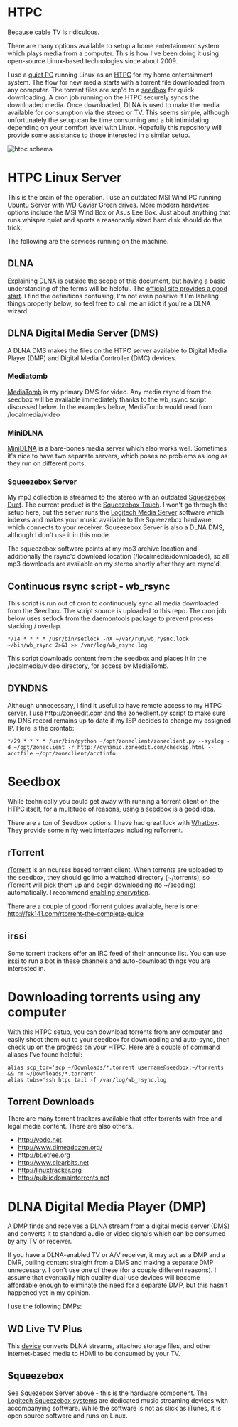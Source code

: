 HTPC
====

Because cable TV is ridiculous.

There are many options available to setup a home entertainment system which plays media from a computer. This is how I've been doing it using open-source Linux-based technologies since about 2009. 

I use a [quiet PC](http://en.wikipedia.org/wiki/Quiet_PC) running Linux as an
[HTPC](http://en.wikipedia.org/wiki/Htpc) for my home entertainment system. The flow for new media starts with a torrent file downloaded from any computer. The torrent files are scp'd to a [seedbox](http://en.wikipedia.org/wiki/Seedbox) for quick downloading. A cron job running on the HTPC securely syncs the downloaded media. Once downloaded, DLNA is used to make the media available for consumption via the stereo or TV. This seems simple, although unfortunately the setup can be time consuming and a bit intimidating depending on your comfort level with Linux. Hopefully this repository will provide some assistance to those interested in a similar setup.

![htpc schema](htpc/raw/master/htpc.png "HTPC Schema")

# HTPC Linux Server #
This is the brain of the operation. I use an outdated MSI Wind PC running
Ubuntu Server with WD Caviar Green drives. More modern hardware options include the MSI Wind Box or Asus Eee Box. Just about anything that runs whisper quiet and sports a reasonably sized hard disk should do the trick. 

The following are the services running on the machine.

## DLNA ##
Explaining [DLNA](http://en.wikipedia.org/wiki/Digital_Living_Network_Alliance) is outside the scope of this document, but having a basic
understanding of the terms will be helpful. The [official site provides a good start](http://www.dlna.org/dlna-for-industry/digital-living/how-it-works/dlna-device-classes/digital-media-server). I find the definitions confusing, I'm not even positive if I'm labeling things properly below, so feel free to call me an idiot if you're a DLNA wizard.

## DLNA Digital Media Server (DMS) ##
A DLNA DMS makes the files on the HTPC server available to Digital Media
Player (DMP) and Digital Media Controller (DMC) devices. 

### Mediatomb ###
[MediaTomb](http://mediatomb.cc/) is my primary DMS for video. Any media rsync'd from the seedbox will be available immediately thanks to the wb_rsync script discussed below. In the examples below, MediaTomb would read from /localmedia/video

### MiniDLNA ###
[MiniDLNA](http://sourceforge.net/projects/minidlna/) is a bare-bones media
server which also works well. Sometimes it's nice to have two separate servers,
which poses no problems as long as they run on different ports.

### Squeezebox Server ###
My mp3 collection is streamed to the stereo with an outdated [Squeezebox Duet](http://www.logitech.com/en-us/support/speakers-audio/3817). The current product is the [Squeezebox Touch](http://www.logitech.com/en-us/speakers-audio/wireless-music-systems/squeezebox-touch). I won't go through the setup here, but the server runs the [Logitech Media Server](http://en.wikipedia.org/wiki/Logitech_Media_Server) software which indexes and makes your music available to the Squeezebox hardware, which connects to your receiver. Squeezebox Server is also a DLNA DMS, although I don't use it in this mode.

The squeezebox software points at my mp3 archive location and additionally the rsync'd download location (/localmedia/downloaded), so all mp3 downloads are available on my stereo shortly after they are rsync'd. 

## Continuous rsync script - wb_rsync ##
This script is run out of cron to continuously sync all media downloaded from the Seedbox. The script source is uploaded to this repo. The cron job below uses setlock from the daemontools package to prevent process stacking / overlap.

	*/14 * * * * /usr/bin/setlock -nX ~/var/run/wb_rysnc.lock ~/bin/wb_rsync 2>&1 >> /var/log/wb_rsync.log 

This script downloads content from the seedbox and places it in the
/localmedia/video directory, for access by MediaTomb.

## DYNDNS ##
Although unnecessary, I find it useful to have remote access to my HTPC server. I use http://zoneedit.com and the [zoneclient.py](http://zoneclient.sourceforge.net/) script to make sure my DNS record remains up to date if my ISP decides to change my assigned IP. Here is the crontab:

    */29 * * * * /usr/bin/python ~/opt/zoneclient/zoneclient.py --syslog -d ~/opt/zoneclient -r http://dynamic.zoneedit.com/checkip.html --acctfile ~/opt/zoneclient/acctinfo


# Seedbox #
While technically you could get away with running a torrent client on the HTPC
itself, for a multitude of reasons, using a [seedbox](http://en.wikipedia.org/wiki/Seedbox) is a good idea. 

There are a ton of Seedbox options. I have had great luck with [Whatbox](https://whatbox.ca/). They provide some nifty web interfaces including ruTorrent.

## rTorrent ##
[rTorrent](http://libtorrent.rakshasa.no/) is an ncurses based torrent client. When torrents are uploaded to the seedbox, they should go into a watched directory (~/torrents), so rTorrent will pick them up and begin downloading (to ~/seeding) automatically. I recommend [enabling encryption](https://wiki.archlinux.org/index.php/RTorrent#Additional_settings).

There are a couple of good rTorrent guides available, here is one: http://fsk141.com/rtorrent-the-complete-guide

## irssi ##

Some torrent trackers offer an IRC feed of their announce list. You can use [irssi](http://irssi.org/) to run a bot in these channels and auto-download things you are interested in.


# Downloading torrents using any computer #
With this HTPC setup, you can download torrents from any computer and 
easily shoot them out to your seedbox for downloading and auto-sync, then check
up on the progress on your HTPC. Here are a
couple of command aliases I've found helpful:

    alias scp_tor='scp ~/Downloads/*.torrent username@seedbox:~/torrents && rm ~/Downloads/*.torrent'
	alias twbs='ssh htpc tail -f /var/log/wb_rsync.log'

## Torrent Downloads ##
There are many torrent trackers available that offer torrents with free and legal media content. There are also others.. 

 * http://vodo.net
 * http://www.dimeadozen.org/
 * http://bt.etree.org
 * http://www.clearbits.net
 * http://linuxtracker.org
 * http://publicdomaintorrents.net

# DLNA Digital Media Player (DMP) #

A DMP finds and receives a DLNA stream from a digital media server (DMS) and converts it to standard audio or video signals which can be consumed by any TV or receiver. 

If you have a DLNA-enabled TV or A/V receiver, it may act as a DMP and a DMR, pulling content straight from a DMS and making a separate DMP unnecessary. I don't use one of these (for a couple different reasons). I assume that eventually high quality dual-use devices will become affordable enough to eliminate the need for a separate DMP, but this hasn't happened yet in my opinion.

I use the following DMPs:

## WD Live TV Plus ##
This [device](http://wdc.com/en/products/products.aspx?id=320) converts DLNA
streams, attached storage files, and other internet-based media to HDMI to be
consumed by your TV. 

## Squeezebox ##
See Squezebox Server above - this is the hardware component. The
[Logitech Squeezebox systems](http://www.logitech.com/en-us/speakers-audio/wireless-music-systems) are dedicated music streaming devices with accompanying software. While the software is not as slick as iTunes, it is open source software and runs on Linux.

